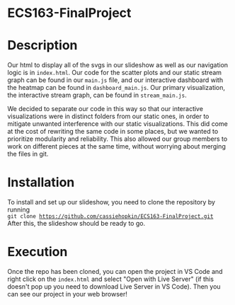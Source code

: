 # ECS163-FinalProject


# Description
Our html to display all of the svgs in our slideshow as well as our navigation logic is in <code>index.html</code>. Our code for the scatter plots and our static stream graph can be found in our <code>main.js</code> file, and our interactive dashboard with the heatmap can be found in <code>dashboard_main.js</code>. Our primary visualization, the interactive stream graph, can be found in <code>stream_main.js</code>. 

We decided to separate our code in this way so that our interactive visualizations were in distinct folders from our static ones, in order to mitigate unwanted interference with our static visualizations. This did come at the cost of rewriting the same code in some places, but we wanted to prioritize modularity and reliability. This also allowed our group members to work on different pieces at the same time, without worrying about merging the files in git. 

# Installation
To install and set up our slideshow, you need to clone the repository by running <br> <code>git clone https://github.com/cassiehopkin/ECS163-FinalProject.git</code> <br> After this, the slideshow should be ready to go.


# Execution
Once the repo has been cloned, you can open the project in VS Code and right click on the <code>index.html</code> and select "Open with Live Server" (if this doesn't pop up you need to download Live Server in VS Code). Then you can see our project in your web browser!
